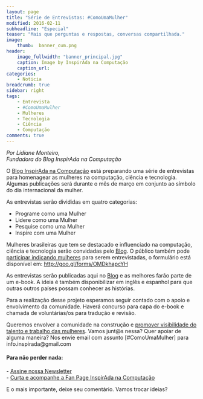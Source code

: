 ```yaml
---
layout: page
title: "Série de Entrevistas: #ComoUmaMulher"
modified: 2016-02-11
subheadline: "Especial"
teaser: "Mais que perguntas e respostas, conversas compartilhada."
image:
    thumb:  banner_cum.png
header:
    image_fullwidth: "banner_principal.jpg"
    caption: Image by InspirAda na Computação
    caption_url: 
categories:
    - Noticia
breadcrumb: true
sidebar: right
tags:
    - Entrevista
    - #ComoUmaMulher
    - Mulheres
    - Tecnologia
    - Ciência
    - Computação
comments: true
---
```

<p style='font-style:italic;'>Por Lidiane Monteiro, <br />Fundadora do Blog InspirAda na Computação</p>

<p>O <a href="http://inspiradanacomputacao.com" target="_blank">Blog InspirAda na Computação</a> está preparando uma série de entrevistas para homenagear as mulheres na computação, ciência e tecnologia. Algumas publicações será durante o mês de março em conjunto ao símbolo do dia internacional da mulher. </p>

<p>As entrevistas serão divididas em quatro categorias: </p> 

- Programe como uma Mulher <br />
- Lidere como uma Mulher <br />
- Pesquise como uma Mulher <br />
- Inspire com uma Mulher <br />

<p>Mulheres brasileiras que tem se destacado e influenciado na computação, ciência e tecnologia serão convidadas pelo <a href="http://inspiradanacomputacao.com" target="_blank">Blog</a>.  O  público também pode <a href="http://goo.gl/forms/OMDkhapcYH" target="_blank">participar indicando mulheres</a> para serem entrevistadas, o formulário está disponível em: <a href="http://goo.gl/forms/OMDkhapcYH" target="_blank">http://goo.gl/forms/OMDkhapcYH</a> </p>

<p>As entrevistas serão publicadas aqui no <a href="http://inspiradanacomputacao.com" target="_blank">Blog</a> e as melhores farão parte de um e-book. A ideia é também disponibilizar em inglês e espanhol para que outras outros países possam conhecer as histórias. </p>

<p>Para a realização desse projeto esperamos seguir contado com o apoio e envolvimento da comunidade. Haverá concurso para capa do e-book e chamada de voluntárias/os para tradução e revisão.</p>

<p>Queremos envolver a comunidade na construção e <a href="http://inspiradanacomputacao.com/noticia/serie-de-entrevistas-como-uma-mulher/" target="_blank">promover visibilidade do talento e trabalho das mulheres</a>.  Vamos junt@s nessa? Quer apoiar de alguma maneira? Nos envie email com assunto [#ComoUmaMulher] para info.inspirada@gmail.com</p>

<h4> Para não perder nada: </h4>
<p>
- <a href="http://inspiradanacomputacao.us11.list-manage1.com/subscribe?u=e6a849e909bc803ed73b456c2&id=a85bc7db3b" target="_blank">Assine nossa Newsletter</a> <br />
- <a href="https://www.facebook.com/InspiradaNaComputacao" target="_blank">Curta e acompanhe a Fan Page InspirAda na Computação</a><br />
</p>
E o mais importante, deixe seu comentário. Vamos trocar ideias?
